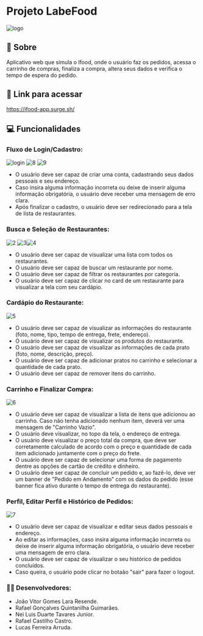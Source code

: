 # Projeto LabeFood

![logo](https://user-images.githubusercontent.com/102267210/193479015-a2804e1c-c166-46fb-a65f-4e9099454881.svg)

## 📄 Sobre

Aplicativo web que simula o Ifood, onde o usuário faz os pedidos, acessa o carrinho de compras, finaliza a compra, altera seus dados e verifica o tempo de espera do pedido.

## 🔗 Link para acessar

https://ifood-app.surge.sh/

## 💻 Funcionalidades

### Fluxo de Login/Cadastro:

![login](https://user-images.githubusercontent.com/102267210/193480285-83e48e82-ea9e-4c4f-9195-a437f6e36145.PNG) ![8](https://user-images.githubusercontent.com/102267210/193480659-3a6eaed9-a44f-4e5d-83ba-0088439d6180.PNG) ![9](https://user-images.githubusercontent.com/102267210/193480700-a19ce795-46c2-42d3-9307-842cef3b36b5.PNG)

- O usuário deve ser capaz de criar uma conta, cadastrando seus dados pessoais e seu endereço.
- Caso insira alguma informação incorreta ou deixe de inserir alguma informação obrigatória, o usuário deve receber uma mensagem de erro clara.
- Após finalizar o cadastro, o usuário deve ser redirecionado para a tela de lista de restaurantes.

### Busca e Seleção de Restaurantes:

![2](https://user-images.githubusercontent.com/102267210/193480360-075ca645-7435-4895-b534-431ee6c0465b.PNG) ![3](https://user-images.githubusercontent.com/102267210/193480362-c611a494-9d3b-4cf6-9f69-92b4fed74640.PNG)![4](https://user-images.githubusercontent.com/102267210/193480396-0d3f7494-eee7-4781-9c9d-cfe2f363c7fe.PNG)

- O usuário deve ser capaz de visualizar uma lista com todos os restaurantes.
- O usuário deve ser capaz de buscar um restaurante por nome.
- O usuário deve ser capaz de filtrar os restaurantes por categoria.
- O usuário deve ser capaz de clicar no card de um restaurante para visualizar a tela com seu cardápio.

### Cardápio do Restaurante:

![5](https://user-images.githubusercontent.com/102267210/193480453-99a55cb9-8a5a-4e21-b79e-c9f9785398d3.PNG)

- O usuário deve ser capaz de visualizar as informações do restaurante (foto, nome, tipo, tempo de entrega, frete, endereço).
- O usuário deve ser capaz de visualizar os produtos do restaurante.
- O usuário deve ser capaz de visualizar as informações de cada prato (foto, nome, descrição, preço).
- O usuário deve ser capaz de adicionar pratos no carrinho e selecionar a quantidade de cada prato.
- O usuário deve ser capaz de remover itens do carrinho.

### Carrinho e Finalizar Compra:

![6](https://user-images.githubusercontent.com/102267210/193480540-41f5bed9-5144-496b-9a2b-6cebc272dbe2.PNG)

- O usuário deve ser capaz de visualizar a lista de itens que adicionou ao carrinho. Caso não tenha adicionado nenhum item, deverá ver uma mensagem de "Carrinho Vazio".
- O usuário deve visualizar, no topo da tela, o endereço de entrega.
- O usuário deve visualizar o preço total da compra, que deve ser corretamente calculado de acordo com o preço e quantidade de cada item adicionado juntamente com o preço do frete.
- O usuário deve ser capaz de selecionar uma forma de pagamento dentre as opções de cartão de crédito e dinheiro.
- O usuário deve ser capaz de concluir um pedido e, ao fazê-lo, deve ver um banner de "Pedido em Andamento" com os dados do pedido (esse banner fica ativo durante o tempo de entrega do restaurante).

### Perfil, Editar Perfil e Histórico de Pedidos:

![7](https://user-images.githubusercontent.com/102267210/193480569-2de91f2b-9d81-446a-976d-e4ccd85f2058.PNG)

- O usuário deve ser capaz de visualizar e editar seus dados pessoais e endereço.
- Ao editar as informações, caso insira alguma informação incorreta ou deixe de inserir alguma informação obrigatória, o usuário deve receber uma mensagem de erro clara.
- O usuário deve ser capaz de visualizar o seu histórico de pedidos concluídos.
- Caso queira, o usuário pode clicar no botaão "sair" para fazer o logout.

### 👩‍💻 Desenvolvedores:

- João Vitor Gomes Lara Resende.
- Rafael Gonçalves Quintanilha Guimarães.
- Nei Luis Duarte Tavares Junior.
- Rafael Castilho Castro.
- Lucas Ferreira Arruda.

